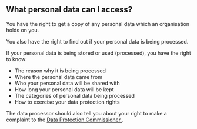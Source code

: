 ##  What personal data can I access?

You have the right to get a copy of any personal data which an organisation
holds on you.

You also have the right to find out if your personal data is being processed.

If your personal data is being stored or used (processed), you have the right
to know:

  * The reason why it is being processed 
  * Where the personal data came from 
  * Who your personal data will be shared with 
  * How long your personal data will be kept 
  * The categories of personal data being processed 
  * How to exercise your data protection rights 

The data processor should also tell you about your right to make a complaint
to the [ Data Protection Commissioner ](https://www.dataprotection.ie/) .
